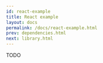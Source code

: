 ```yaml
---
id: react-example
title: React example
layout: docs
permalink: /docs/react-example.html
prev: dependencies.html
next: library.html
---
```


TODO
